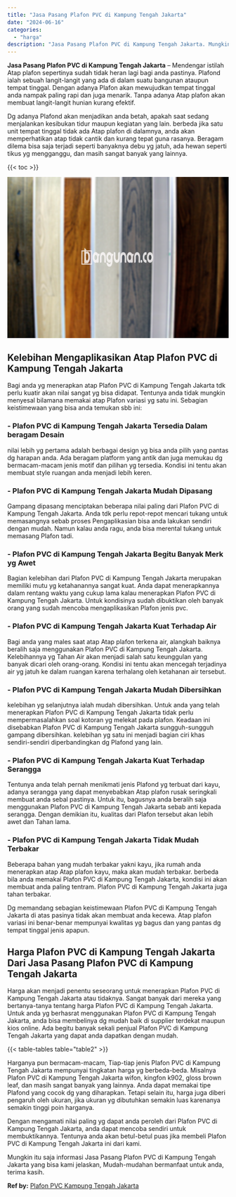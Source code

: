 ```yaml
---
title: "Jasa Pasang Plafon PVC di Kampung Tengah Jakarta"
date: "2024-06-16"
categories: 
  - "harga"
description: "Jasa Pasang Plafon PVC di Kampung Tengah Jakarta. Mungkin itu saja informasi Jasa Pasang Plafon PVC di Kampung Tengah Jakarta yang bisa kami jelaskan, Mudah-..."
---
```


**Jasa Pasang Plafon PVC di Kampung Tengah Jakarta** – Mendengar istilah Atap plafon sepertinya sudah tidak heran lagi bagi anda pastinya. Plafond ialah sebuah langit-langit yang ada di dalam suatu bangunan ataupun tempat tinggal. Dengan adanya Plafon akan mewujudkan tempat tinggal anda nampak paling rapi dan juga menarik. Tanpa adanya Atap plafon akan membuat langit-langit hunian kurang efektif.

Dg adanya Plafond akan menjadikan anda betah, apakah saat sedang menjalankan kesibukan tidur maupun kegiatan yang lain. berbeda jika satu unit tempat tinggal tidak ada Atap plafon di dalamnya, anda akan memperhatikan atap tidak cantik dan kurang tepat guna rasanya. Beragam dilema bisa saja terjadi seperti banyaknya debu yg jatuh, ada hewan seperti tikus yg mengganggu, dan masih sangat banyak yang lainnya.

{{< toc >}}

![Jasa Pasang Plafon PVC di Kampung Tengah Jakarta](/images/flafond-pvc-murah28.png)

## Kelebihan Mengaplikasikan Atap Plafon PVC di Kampung Tengah Jakarta

Bagi anda yg menerapkan atap Plafon PVC di Kampung Tengah Jakarta tdk perlu kuatir akan nilai sangat yg bisa didapat. Tentunya anda tidak mungkin menyesal bilamana memakai atap Plafon variasi yg satu ini. Sebagian keistimewaan yang bisa anda temukan sbb ini:

### \- Plafon PVC di Kampung Tengah Jakarta Tersedia Dalam beragam Desain

nilai lebih yg pertama adalah berbagai design yg bisa anda pilih yang pantas dg harapan anda. Ada beragam platform yang antik dan juga memukau dg bermacam-macam jenis motif dan pilihan yg tersedia. Kondisi ini tentu akan membuat style ruangan anda menjadi lebih keren.

### \- Plafon PVC di Kampung Tengah Jakarta Mudah Dipasang

Gampang dipasang menciptakan beberapa nilai paling dari Plafon PVC di Kampung Tengah Jakarta. Anda tdk perlu repot-repot mencari tukang untuk memasangnya sebab proses Pengaplikasian bisa anda lakukan sendiri dengan mudah. Namun kalau anda ragu, anda bisa merental tukang untuk memasang Plafon tadi.

### \- Plafon PVC di Kampung Tengah Jakarta Begitu Banyak Merk yg Awet

Bagian kelebihan dari Plafon PVC di Kampung Tengah Jakarta merupakan memiliki mutu yg ketahanannya sangat kuat. Anda dapat menerapkannya dalam rentang waktu yang cukup lama kalau menerapkan Plafon PVC di Kampung Tengah Jakarta. Untuk kondisinya sudah dibuktikan oleh banyak orang yang sudah mencoba mengaplikasikan Plafon jenis pvc.

### \- Plafon PVC di Kampung Tengah Jakarta Kuat Terhadap Air

Bagi anda yang males saat atap Atap plafon terkena air, alangkah baiknya beralih saja menggunakan Plafon PVC di Kampung Tengah Jakarta. Kelebihannya yg Tahan Air akan menjadi salah satu keunggulan yang banyak dicari oleh orang-orang. Kondisi ini tentu akan mencegah terjadinya air yg jatuh ke dalam ruangan karena terhalang oleh ketahanan air tersebut.

### \- Plafon PVC di Kampung Tengah Jakarta Mudah Dibersihkan

kelebihan yg selanjutnya ialah mudah dibersihkan. Untuk anda yang telah menerapkan Plafon PVC di Kampung Tengah Jakarta tidak perlu mempermasalahkan soal kotoran yg melekat pada plafon. Keadaan ini disebabkan Plafon PVC di Kampung Tengah Jakarta sungguh-sungguh gampang dibersihkan. kelebihan yg satu ini menjadi bagian ciri khas sendiri-sendiri diperbandingkan dg Plafond yang lain.

### \- Plafon PVC di Kampung Tengah Jakarta Kuat Terhadap Serangga

Tentunya anda telah pernah menikmati jenis Plafond yg terbuat dari kayu, adanya serangga yang dapat menyebabkan Atap plafon rusak seringkali membuat anda sebal pastinya. Untuk itu, bagusnya anda beralih saja menggunakan Plafon PVC di Kampung Tengah Jakarta sebab anti kepada serangga. Dengan demikian itu, kualitas dari Plafon tersebut akan lebih awet dan Tahan lama.

### \- Plafon PVC di Kampung Tengah Jakarta Tidak Mudah Terbakar

Beberapa bahan yang mudah terbakar yakni kayu, jika rumah anda menerapkan atap Atap plafon kayu, maka akan mudah terbakar. berbeda bila anda memakai Plafon PVC di Kampung Tengah Jakarta, kondisi ini akan membuat anda paling tentram. Plafon PVC di Kampung Tengah Jakarta juga tahan terbakar.

Dg memandang sebagian keistimewaan Plafon PVC di Kampung Tengah Jakarta di atas pasinya tidak akan membuat anda kecewa. Atap plafon variasi ini benar-benar mempunyai kwalitas yg bagus dan yang pantas dg tempat tinggal jenis apapun.

## Harga Plafon PVC di Kampung Tengah Jakarta Dari Jasa Pasang Plafon PVC di Kampung Tengah Jakarta

Harga akan menjadi penentu seseorang untuk menerapkan Plafon PVC di Kampung Tengah Jakarta atau tidaknya. Sangat banyak dari mereka yang bertanya-tanya tentang harga Plafon PVC di Kampung Tengah Jakarta. Untuk anda yg berhasrat menggunakan Plafon PVC di Kampung Tengah Jakarta, anda bisa membelinya dg mudah baik di supplier terdekat maupun kios online. Ada begitu banyak sekali penjual Plafon PVC di Kampung Tengah Jakarta yang dapat anda dapatkan dengan mudah.

{{< table-tables table="table2" >}}

Harganya pun bermacam-macam, Tiap-tiap jenis Plafon PVC di Kampung Tengah Jakarta mempunyai tingkatan harga yg berbeda-beda. Misalnya Plafon PVC di Kampung Tengah Jakarta wifon, kingfon k902, gloss brown leaf, dan masih sangat banyak yang lainnya. Anda dapat memakai tipe Plafond yang cocok dg yang diharapkan. Tetapi selain itu, harga juga diberi pengaruh oleh ukuran, jika ukuran yg dibutuhkan semakin luas karenanya semakin tinggi poin harganya.

Dengan mengamati nilai paling yg dapat anda peroleh dari Plafon PVC di Kampung Tengah Jakarta, anda dapat mencoba sendiri untuk membuktikannya. Tentunya anda akan betul-betul puas jika membeli Plafon PVC di Kampung Tengah Jakarta ini dari kami.

Mungkin itu saja informasi Jasa Pasang Plafon PVC di Kampung Tengah Jakarta yang bisa kami jelaskan, Mudah-mudahan bermanfaat untuk anda, terima kasih.

**Ref by:** [Plafon PVC Kampung Tengah Jakarta](https://id.wikipedia.org/wiki/Plafon)
